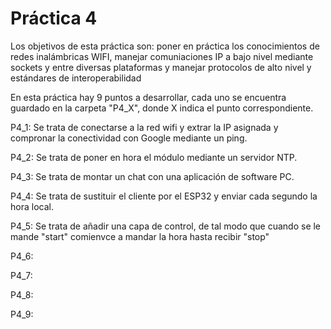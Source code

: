 # Práctica 4
Los objetivos de esta práctica son: poner en práctica los conocimientos de redes inalámbricas WIFI, manejar comuniaciones IP a bajo nivel mediante sockets y entre diversas plataformas y manejar protocolos de alto nivel y estándares de interoperabilidad

En esta práctica hay 9 puntos a desarrollar, cada uno se encuentra guardado en la carpeta "P4_X", donde X indica el punto correspondiente. 

P4_1: Se trata de conectarse a la red wifi y extrar la IP asignada y compronar la conectividad con Google mediante un ping.

P4_2: Se trata de poner en hora el módulo mediante un servidor NTP. 

P4_3: Se trata de montar un chat con una aplicación de software PC.

P4_4: Se trata de sustituir el cliente por el ESP32 y enviar cada segundo la hora local.

P4_5: Se trata de añadir una capa de control, de tal modo que cuando se le mande "start" comienvce a mandar la hora hasta recibir "stop"

P4_6:

P4_7:

P4_8:

P4_9:
 